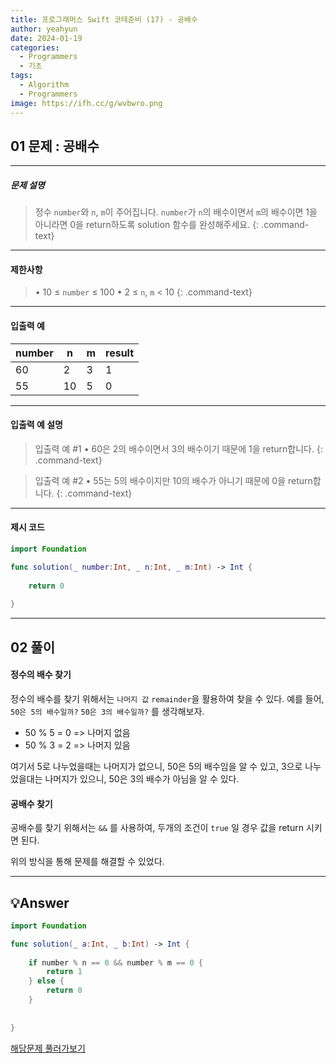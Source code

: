 ```yaml
---
title: 프로그래머스 Swift 코테준비 (17) - 공배수
author: yeahyun
date: 2024-01-19
categories:
  - Programmers
  - 기초
tags:
  - Algorithm
  - Programmers
image: https://ifh.cc/g/wvbwro.png
---
```

## 01 문제 : 공배수
---
##### 문제 설명

>정수 `number`와 `n`, `m`이 주어집니다. `number`가 `n`의 배수이면서 `m`의 배수이면 1을 아니라면 0을 return하도록 solution 함수를 완성해주세요.
{: .command-text}

- ---
#### 제한사항

>• 10 ≤ `number` ≤ 100
>• 2 ≤ `n`, `m` < 10
{: .command-text}

---
#### 입출력 예

|number|n|m|result|
|---|---|---|---|
|60|2|3|1|
|55|10|5|0|

---
#### 입출력 예 설명

>입출력 예 #1
	• 60은 2의 배수이면서 3의 배수이기 때문에 1을 return합니다.
{: .command-text}


>입출력 예 #2
	• 55는 5의 배수이지만 10의 배수가 아니기 때문에 0을 return합니다.
{: .command-text}

---

#### 제시 코드

```swift
import Foundation

func solution(_ number:Int, _ n:Int, _ m:Int) -> Int {
    
    return 0
    
}
```


---
## 02 풀이 

#### 정수의 배수 찾기

정수의 배수를 찾기 위해서는 `나머지 값` `remainder`을 활용하여 찾을 수 있다.
예를 들어, `50은 5의 배수일까?` `50은 3의 배수일까?` 를 생각해보자.

- 50 % 5 = 0  => 나머지 없음
- 50 % 3 = 2 => 나머지 있음

여기서 5로 나누었을때는 나머지가 없으니, 50은 5의 배수임을 알 수 있고,
3으로 나누었을대는 나머지가 있으니, 50은 3의 배수가 아님을 알 수 있다.

#### 공배수 찾기

공배수를 찾기 위해서는 `&&` 를 사용하여, 두개의 조건이 `true` 일 경우 값을 return 시키면 된다.

위의 방식을 통해 문제를 해결할 수 있었다.
 

---

## 💡Answer

```swift
import Foundation

func solution(_ a:Int, _ b:Int) -> Int {
    
    if number % n == 0 && number % m == 0 {
        return 1
    } else {
        return 0
    }
    
    
}
```


[해당문제 풀러가보기](https://school.programmers.co.kr/learn/courses/30/lessons/181936)


